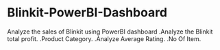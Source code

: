 # Blinkit-PowerBI-Dashboard
Analyze the sales of Blinkit using PowerBI dashboard
.Analyze the Blinkit total profit.
.Product Category.
.Analyze Average Rating.
.No Of Item.

